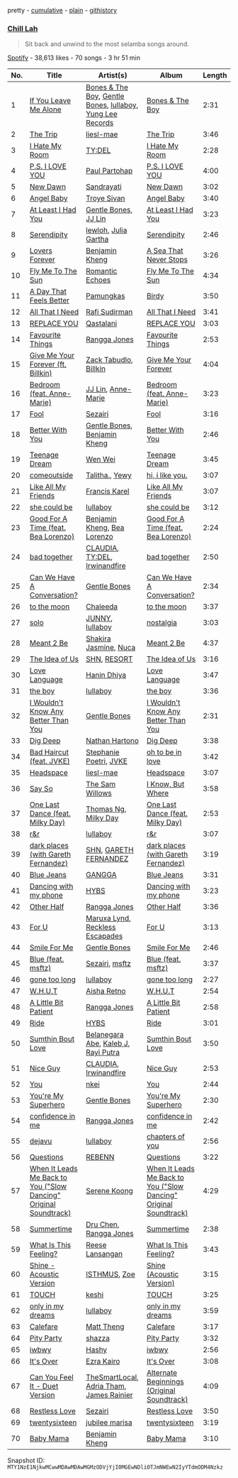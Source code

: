 pretty - [cumulative](/playlists/cumulative/37i9dQZF1DX2QWdoTGeQgx.md) - [plain](/playlists/plain/37i9dQZF1DX2QWdoTGeQgx) - [githistory](https://github.githistory.xyz/mackorone/spotify-playlist-archive/blob/main/playlists/plain/37i9dQZF1DX2QWdoTGeQgx)

### [Chill Lah](https://open.spotify.com/playlist/37i9dQZF1DX2QWdoTGeQgx)

> Sit back and unwind to the most selamba songs around.

[Spotify](https://open.spotify.com/user/spotify) - 38,613 likes - 70 songs - 3 hr 51 min

| No. | Title | Artist(s) | Album | Length |
|---|---|---|---|---|
| 1 | [If You Leave Me Alone](https://open.spotify.com/track/4BJV20iCiOS0GAETnb94HI) | [Bones & The Boy](https://open.spotify.com/artist/0AF2gJIJJdCVC4nNRcYI9B), [Gentle Bones](https://open.spotify.com/artist/4jGPdu95icCKVF31CcFKbS), [lullaboy](https://open.spotify.com/artist/7zrkFhYAp6dBxsydmJkouN), [Yung Lee Records](https://open.spotify.com/artist/4GozvPZO3g0cI5I2TEDovw) | [Bones & The Boy](https://open.spotify.com/album/3iOJeQg8mGnbKmOlsZtUlT) | 2:31 |
| 2 | [The Trip](https://open.spotify.com/track/0UUwjvjJpPglNiGjJzk5dn) | [liesl\-mae](https://open.spotify.com/artist/2PSBYmtNWEm9f8VOSCFFX0) | [The Trip](https://open.spotify.com/album/0OUuOt452BNPn74et9Iqnr) | 3:46 |
| 3 | [I Hate My Room](https://open.spotify.com/track/4uUwTmLZoTkrM1OquIFFEz) | [TY:DEL](https://open.spotify.com/artist/2hPhnwoTrcoFeuP9pwdClH) | [I Hate My Room](https://open.spotify.com/album/4VtoYJ6gNvee1DqQ3X4oHN) | 2:28 |
| 4 | [P.S\. I LOVE YOU](https://open.spotify.com/track/1w3azB0VuRFp79AduIwrIy) | [Paul Partohap](https://open.spotify.com/artist/7JUNqSO2J7JcC76ShZ9DI9) | [P.S\. I LOVE YOU](https://open.spotify.com/album/3AIGFmb0M86SOig1ghbxvq) | 4:00 |
| 5 | [New Dawn](https://open.spotify.com/track/0LSYBazYTYInWDCsJKVm5c) | [Sandrayati](https://open.spotify.com/artist/5rF3UasE0KYra7muGoKpzF) | [New Dawn](https://open.spotify.com/album/4fmEvtc9W3pmIHgGj0mQ7c) | 3:02 |
| 6 | [Angel Baby](https://open.spotify.com/track/3wlLknnMtD8yZ0pCtCeeK4) | [Troye Sivan](https://open.spotify.com/artist/3WGpXCj9YhhfX11TToZcXP) | [Angel Baby](https://open.spotify.com/album/3BEyTV6T5pYl2pOPchkN3E) | 3:40 |
| 7 | [At Least I Had You](https://open.spotify.com/track/3hpR0IWUJMvtlq3aAyKPqz) | [Gentle Bones](https://open.spotify.com/artist/4jGPdu95icCKVF31CcFKbS), [JJ Lin](https://open.spotify.com/artist/7Dx7RhX0mFuXhCOUgB01uM) | [At Least I Had You](https://open.spotify.com/album/3A68xuHs3jOElQqx87Ae1O) | 3:23 |
| 8 | [Serendipity](https://open.spotify.com/track/1NikdFvytzN4sS2XTDleOp) | [lewloh](https://open.spotify.com/artist/31TM5zBknJ7ZInbxnR0rlX), [Julia Gartha](https://open.spotify.com/artist/0msMwWNlbZhRSsGqAQdPAs) | [Serendipity](https://open.spotify.com/album/4gXr2hrrKhdD4X4oBsvlgr) | 2:46 |
| 9 | [Lovers Forever](https://open.spotify.com/track/60d2J40H7K0x3MY3mxeBpx) | [Benjamin Kheng](https://open.spotify.com/artist/53GouHDfCfsBJIn1OjYmPO) | [A Sea That Never Stops](https://open.spotify.com/album/0HzLcxaTQkEdWSEraRAvKZ) | 3:26 |
| 10 | [Fly Me To The Sun](https://open.spotify.com/track/6UsNGfDVuoMhbgkmdWRvnz) | [Romantic Echoes](https://open.spotify.com/artist/3VDwfryUiGGszWpyzpwDGJ) | [Fly Me To The Sun](https://open.spotify.com/album/3rA2enTCB87keTrwFKcncI) | 4:34 |
| 11 | [A Day That Feels Better](https://open.spotify.com/track/1wS7qBXXMy4tHbSXMx2uPD) | [Pamungkas](https://open.spotify.com/artist/7d86ERlvO5UG44j7Va0Y0C) | [Birdy](https://open.spotify.com/album/7ptKY3QeYYiOsbwqnJFU0E) | 3:50 |
| 12 | [All That I Need](https://open.spotify.com/track/7ziBvMT017ycfAxit7j7kf) | [Rafi Sudirman](https://open.spotify.com/artist/0IJToD6h0XzZMzlgJ5kdhk) | [All That I Need](https://open.spotify.com/album/2qfFZJTEuNg6YSpNzoUiIc) | 3:41 |
| 13 | [REPLACE YOU](https://open.spotify.com/track/6O5yyg1uaouSm69p9lMlkZ) | [Qastalani](https://open.spotify.com/artist/66WdsOJqSYj93d2tDRygaj) | [REPLACE YOU](https://open.spotify.com/album/2JfOXd8Y1LsLEPBFoVtk5t) | 3:03 |
| 14 | [Favourite Things](https://open.spotify.com/track/3yLvho9l5OtwBoYcOAiYkm) | [Rangga Jones](https://open.spotify.com/artist/330A2O2MYF4bWFjwM5PJ4z) | [Favourite Things](https://open.spotify.com/album/694HK0mKW6MaQaEaGiQjon) | 2:53 |
| 15 | [Give Me Your Forever \(ft\. Billkin\)](https://open.spotify.com/track/7g3ryXLtXExZ0OFCj17Ae1) | [Zack Tabudlo](https://open.spotify.com/artist/67IN4cLJ7798gUapyZlmac), [Billkin](https://open.spotify.com/artist/2a727ekkPaUHk0bMifk7fj) | [Give Me Your Forever](https://open.spotify.com/album/38BPy1OGJ1aX8IYvveN3hv) | 4:04 |
| 16 | [Bedroom \(feat\. Anne\-Marie\)](https://open.spotify.com/track/2TkAUHBaCReXruGnMVPGNL) | [JJ Lin](https://open.spotify.com/artist/7Dx7RhX0mFuXhCOUgB01uM), [Anne\-Marie](https://open.spotify.com/artist/1zNqDE7qDGCsyzJwohVaoX) | [Bedroom \(feat\. Anne\-Marie\)](https://open.spotify.com/album/2oF2nQnJr8Fg43g2oo68uX) | 3:23 |
| 17 | [Fool](https://open.spotify.com/track/0OfwiVN2Y6ANw9xneUi3sW) | [Sezairi](https://open.spotify.com/artist/51sob9QZyfLff9XqvYluN5) | [Fool](https://open.spotify.com/album/2WsVcJa42xo5RsbUwGnNSh) | 3:16 |
| 18 | [Better With You](https://open.spotify.com/track/0XyHpJN5Unt4IT4Bf2Gezn) | [Gentle Bones](https://open.spotify.com/artist/4jGPdu95icCKVF31CcFKbS), [Benjamin Kheng](https://open.spotify.com/artist/53GouHDfCfsBJIn1OjYmPO) | [Better With You](https://open.spotify.com/album/1EJeyxh3t7ZlkmFi5ttQoC) | 2:46 |
| 19 | [Teenage Dream](https://open.spotify.com/track/3cr8XcChCFSkZogQnCNGXl) | [Wen Wei](https://open.spotify.com/artist/12LXmUdAbhmRP9CCa7wGHn) | [Teenage Dream](https://open.spotify.com/album/6qKAa3lbkxOIRXYNzNBFJ4) | 3:45 |
| 20 | [comeoutside](https://open.spotify.com/track/5GgUvrnmNeJFQifGe5Ywpu) | [Talitha.](https://open.spotify.com/artist/4wkxDp8esk6g2W9Fw7IQGY), [Yewy](https://open.spotify.com/artist/2nvJsAEdxvSquFlHdYrhTq) | [hi, i like you.](https://open.spotify.com/album/23f0TBnJwXesNGBYlzyLL8) | 3:07 |
| 21 | [Like All My Friends](https://open.spotify.com/track/70Vjb8pcNJT2HVfDLC2MJo) | [Francis Karel](https://open.spotify.com/artist/2ICBdsgeKJwqgRZv2yU5s6) | [Like All My Friends](https://open.spotify.com/album/41cZLPaKv1sqOsLdbeGGoq) | 3:07 |
| 22 | [she could be](https://open.spotify.com/track/6OhsWhI1C3jKwrtN1Ts72a) | [lullaboy](https://open.spotify.com/artist/7zrkFhYAp6dBxsydmJkouN) | [she could be](https://open.spotify.com/album/6JTd3LE8JY3MX4QoPj10ln) | 3:12 |
| 23 | [Good For A Time \(feat\. Bea Lorenzo\)](https://open.spotify.com/track/3uan6scrspVI9GQQWdtya2) | [Benjamin Kheng](https://open.spotify.com/artist/53GouHDfCfsBJIn1OjYmPO), [Bea Lorenzo](https://open.spotify.com/artist/6IwtJ7xt7qhukLAqLwHvzG) | [Good For A Time \(feat\. Bea Lorenzo\)](https://open.spotify.com/album/3KjBwYUsTtWGFVJ2IjV6qs) | 2:24 |
| 24 | [bad together](https://open.spotify.com/track/6hUH9vmhbKRzTBsQhaBqjw) | [CLAUDIA](https://open.spotify.com/artist/2kUBwtoPkA9ZoJxcQUtL2P), [TY:DEL](https://open.spotify.com/artist/2hPhnwoTrcoFeuP9pwdClH), [Irwinandfire](https://open.spotify.com/artist/05OqdicfTgKQVfyEOXfKRa) | [bad together](https://open.spotify.com/album/4boCQFMHPbjwGqIf4hHpa5) | 2:50 |
| 25 | [Can We Have A Conversation?](https://open.spotify.com/track/3XwxGT889lbCi96I4IIFJc) | [Gentle Bones](https://open.spotify.com/artist/4jGPdu95icCKVF31CcFKbS) | [Can We Have A Conversation?](https://open.spotify.com/album/3jZ6NHEPluSeUZEaPtlGWF) | 2:34 |
| 26 | [to the moon](https://open.spotify.com/track/4OgStHICGrhcZi4EG41cws) | [Chaleeda](https://open.spotify.com/artist/5Kmvlg4fSgle8RJU9LVbn4) | [to the moon](https://open.spotify.com/album/0eQQrn0jDNvUCXKVkrl32R) | 3:37 |
| 27 | [solo](https://open.spotify.com/track/28WoBIA4EDVvxiraTv2KZ2) | [JUNNY](https://open.spotify.com/artist/0lgENJQUkqkDbpsTYEayOr), [lullaboy](https://open.spotify.com/artist/7zrkFhYAp6dBxsydmJkouN) | [nostalgia](https://open.spotify.com/album/7posuhCeCtSWbHS2BJTuIG) | 3:03 |
| 28 | [Meant 2 Be](https://open.spotify.com/track/35xF6iKiyjohKJgg7dntw4) | [Shakira Jasmine](https://open.spotify.com/artist/18nKUAfNnowoqfqDhwI3X3), [Nuca](https://open.spotify.com/artist/5x3nSujruZLuB6xBicI6Ai) | [Meant 2 Be](https://open.spotify.com/album/0KORzAxKyh3MKupM2ArZtd) | 4:37 |
| 29 | [The Idea of Us](https://open.spotify.com/track/2WHgIrbQl4pqAUjbA8TjqA) | [SHN](https://open.spotify.com/artist/5EovY4LBurcmsfIdpNEtfq), [RESORT](https://open.spotify.com/artist/5xuLRF6Q5vKklxMJ3ZXJng) | [The Idea of Us](https://open.spotify.com/album/7qJIUREMlfnuklvC3hoI0f) | 3:16 |
| 30 | [Love Language](https://open.spotify.com/track/79CfEqbxzo1o2c95iQD0cM) | [Hanin Dhiya](https://open.spotify.com/artist/3Fw8q9sZ1t7diLxoQFS8hW) | [Love Language](https://open.spotify.com/album/0upRlUoRXemqNUXTi6lkTQ) | 3:47 |
| 31 | [the boy](https://open.spotify.com/track/3WbHsfnKTIpte7B14whqjF) | [lullaboy](https://open.spotify.com/artist/7zrkFhYAp6dBxsydmJkouN) | [the boy](https://open.spotify.com/album/24AGxWAjb7QYqlNaoWlsDz) | 3:36 |
| 32 | [I Wouldn't Know Any Better Than You](https://open.spotify.com/track/3K8tRD2Prik7FXbD8lZ6DC) | [Gentle Bones](https://open.spotify.com/artist/4jGPdu95icCKVF31CcFKbS) | [I Wouldn't Know Any Better Than You](https://open.spotify.com/album/1D9mUrKwbTyaurp4Y72NEj) | 2:31 |
| 33 | [Dig Deep](https://open.spotify.com/track/4f1EatLdOABSCCCO5aLhfc) | [Nathan Hartono](https://open.spotify.com/artist/6n8yGGsqYQhvH412YUbBsd) | [Dig Deep](https://open.spotify.com/album/2SwEJyWICYkyReVsI83hzR) | 3:38 |
| 34 | [Bad Haircut \(feat\. JVKE\)](https://open.spotify.com/track/0b8HcbULuUTZI07s1q7o4K) | [Stephanie Poetri](https://open.spotify.com/artist/0HS00NN7MAfF59aJnfcxSO), [JVKE](https://open.spotify.com/artist/164Uj4eKjl6zTBKfJLFKKK) | [oh to be in love](https://open.spotify.com/album/4Nd7dd1PVy1LZgfmnp2fa9) | 3:42 |
| 35 | [Headspace](https://open.spotify.com/track/734yyCxl7ZrRPTnRqbjB4q) | [liesl\-mae](https://open.spotify.com/artist/2PSBYmtNWEm9f8VOSCFFX0) | [Headspace](https://open.spotify.com/album/1jydzncxz7Doio6O1OccUv) | 3:07 |
| 36 | [Say So](https://open.spotify.com/track/4S978O2zEf4Nti7h1ZtFmc) | [The Sam Willows](https://open.spotify.com/artist/0mXXLFHmd5bUHxkzaC9ujw) | [I Know, But Where](https://open.spotify.com/album/74LIZ0NAj4d5eXwvpdH1xg) | 3:58 |
| 37 | [One Last Dance \(feat\. Milky Day\)](https://open.spotify.com/track/1ebn8pmLr7RDAzrBaIpsw8) | [Thomas Ng](https://open.spotify.com/artist/2ZeeJPDvqzQ7c8iG3rRsyc), [Milky Day](https://open.spotify.com/artist/7FIqXqYZHMomTAcTXF4UHu) | [One Last Dance \(feat\. Milky Day\)](https://open.spotify.com/album/4vXSnmAf2LYQgslL8vgeBQ) | 2:53 |
| 38 | [r&r](https://open.spotify.com/track/7gtZ9WU5g1RmhFXnBIgR0D) | [lullaboy](https://open.spotify.com/artist/7zrkFhYAp6dBxsydmJkouN) | [r&r](https://open.spotify.com/album/0URcrJRKycanngmfwgbiEx) | 3:07 |
| 39 | [dark places \(with Gareth Fernandez\)](https://open.spotify.com/track/7y5fB9jB6IBjGwAczeECXa) | [SHN](https://open.spotify.com/artist/5EovY4LBurcmsfIdpNEtfq), [GARETH FERNANDEZ](https://open.spotify.com/artist/5OCCRySomkXZXoE1JQ5Hkb) | [dark places \(with Gareth Fernandez\)](https://open.spotify.com/album/2pEei3Zfhpk3HgtXU396hr) | 3:19 |
| 40 | [Blue Jeans](https://open.spotify.com/track/4kfjA6WfgKBt7I7YKuDCkU) | [GANGGA](https://open.spotify.com/artist/4nd1IvFkUoQinjvYdUmOBI) | [Blue Jeans](https://open.spotify.com/album/7sO28fbiEU3JbkTcY7vkZi) | 3:31 |
| 41 | [Dancing with my phone](https://open.spotify.com/track/4Zh9zZmEBoDLTKQRjXwict) | [HYBS](https://open.spotify.com/artist/4mr4X9nJC8DPlNukWbgAaI) | [Dancing with my phone](https://open.spotify.com/album/3IHG7xkPLLgsm1hSeMlxLH) | 3:23 |
| 42 | [Other Half](https://open.spotify.com/track/68yLwwf2Xv8tmHb6SYnQx8) | [Rangga Jones](https://open.spotify.com/artist/330A2O2MYF4bWFjwM5PJ4z) | [Other Half](https://open.spotify.com/album/0DGl7opSlOORmZKgyI8Y82) | 3:36 |
| 43 | [For U](https://open.spotify.com/track/5bcuRsJnisJLjAHP4Ewmf1) | [Maruxa Lynd](https://open.spotify.com/artist/1qqvY6v4Hj9i4bPp5neCFh), [Reckless Escapades](https://open.spotify.com/artist/6leCbCvi7oiUDCCee0wDrm) | [For U](https://open.spotify.com/album/6mZbIGHQ5UePOx7QqlNc2X) | 3:13 |
| 44 | [Smile For Me](https://open.spotify.com/track/49z2kxEp9AzpDY66YuD1jJ) | [Gentle Bones](https://open.spotify.com/artist/4jGPdu95icCKVF31CcFKbS) | [Smile For Me](https://open.spotify.com/album/0swAhdQVwcJatFVNKPOkyK) | 2:46 |
| 45 | [Blue \(feat\. msftz\)](https://open.spotify.com/track/33boBTXa0glODWaz0jdqQg) | [Sezairi](https://open.spotify.com/artist/51sob9QZyfLff9XqvYluN5), [msftz](https://open.spotify.com/artist/2v9xvjxXMMndxvLJ86Ice4) | [Blue \(feat\. msftz\)](https://open.spotify.com/album/00adV4zPSUtZJQkko7t0Wc) | 3:37 |
| 46 | [gone too long](https://open.spotify.com/track/2EXvZ3ZSOEVGnFZXVVyzTf) | [lullaboy](https://open.spotify.com/artist/7zrkFhYAp6dBxsydmJkouN) | [gone too long](https://open.spotify.com/album/4ONi7DThlpcPq7O3Dhf7Na) | 2:27 |
| 47 | [W.H.U.T](https://open.spotify.com/track/4dtmj7X21gunWoQf98hW5L) | [Aisha Retno](https://open.spotify.com/artist/1eizIry8svwmH0cSjLUEYy) | [W.H.U.T](https://open.spotify.com/album/33hKzdCUtE6qkQJrJaDuck) | 2:54 |
| 48 | [A Little Bit Patient](https://open.spotify.com/track/13eVfN1euUur28OoD5s86X) | [Rangga Jones](https://open.spotify.com/artist/330A2O2MYF4bWFjwM5PJ4z) | [A Little Bit Patient](https://open.spotify.com/album/5KQKBocUoSXhXpqHVvUNzJ) | 2:58 |
| 49 | [Ride](https://open.spotify.com/track/7fyVBKYJYMP42nNr9RFTAT) | [HYBS](https://open.spotify.com/artist/4mr4X9nJC8DPlNukWbgAaI) | [Ride](https://open.spotify.com/album/4w4qRzvzlZZE2QgMOm5ifs) | 3:01 |
| 50 | [Sumthin Bout Love](https://open.spotify.com/track/36PagkhheRVG0iFaM55njV) | [Belanegara Abe](https://open.spotify.com/artist/7ynDbLbbf0ldcQvzPyALuA), [Kaleb J](https://open.spotify.com/artist/3sMsWkApnc6yPyMUsNHQlb), [Rayi Putra](https://open.spotify.com/artist/3FduEXHFSq8Hboekc8JMUR) | [Sumthin Bout Love](https://open.spotify.com/album/6eqKKHirJmjLlVBJCN87i9) | 3:50 |
| 51 | [Nice Guy](https://open.spotify.com/track/4mqfulQde45NLDlT06XDbu) | [CLAUDIA](https://open.spotify.com/artist/2kUBwtoPkA9ZoJxcQUtL2P), [Irwinandfire](https://open.spotify.com/artist/05OqdicfTgKQVfyEOXfKRa) | [Nice Guy](https://open.spotify.com/album/5wFgGKoAS8BrCMjEmaNzgy) | 2:53 |
| 52 | [You](https://open.spotify.com/track/3pRj8f82AJwrkfOAYlMKyd) | [nkei](https://open.spotify.com/artist/6DS6uiPxL0Sardq5cfls4O) | [You](https://open.spotify.com/album/7x5IMGr3BZJVzxdw4CrD0u) | 2:44 |
| 53 | [You're My Superhero](https://open.spotify.com/track/2Zv9TY8e1EGRluqujUvoDX) | [Gentle Bones](https://open.spotify.com/artist/4jGPdu95icCKVF31CcFKbS) | [You're My Superhero](https://open.spotify.com/album/12M32msKZBNbZaOidbipXY) | 2:30 |
| 54 | [confidence in me](https://open.spotify.com/track/5c1tswRpjj7Fyv9xb5a8RJ) | [Rangga Jones](https://open.spotify.com/artist/330A2O2MYF4bWFjwM5PJ4z) | [confidence in me](https://open.spotify.com/album/0UZuzKM4ofQQoQOJdZbjdv) | 2:42 |
| 55 | [dejavu](https://open.spotify.com/track/4GwIJFFipIzqF6ZvQ9vZd7) | [lullaboy](https://open.spotify.com/artist/7zrkFhYAp6dBxsydmJkouN) | [chapters of you](https://open.spotify.com/album/18eOvYtQDGoNqP8Cnn2GF4) | 2:56 |
| 56 | [Questions](https://open.spotify.com/track/5s6qyvZTaQfXerv9BdnY89) | [REBENN](https://open.spotify.com/artist/5U7QLjqqB4U8JCrGzpFqDR) | [Questions](https://open.spotify.com/album/1HP4J7szVmYA8tuhCMNWc6) | 3:22 |
| 57 | [When It Leads Me Back to You \("Slow Dancing" Original Soundtrack\)](https://open.spotify.com/track/0SnCBGFTqKq7hFg9OiN9HI) | [Serene Koong](https://open.spotify.com/artist/3B9noenUAgnsXz5UIaFBj3) | [When It Leads Me Back to You \("Slow Dancing" Original Soundtrack\)](https://open.spotify.com/album/778oq93zZP84NlzX9biwbj) | 4:29 |
| 58 | [Summertime](https://open.spotify.com/track/6oFFjz1MwyU3qtaXnyqQ8X) | [Dru Chen](https://open.spotify.com/artist/0n1n8JVg3vec8svJHivjnf), [Rangga Jones](https://open.spotify.com/artist/330A2O2MYF4bWFjwM5PJ4z) | [Summertime](https://open.spotify.com/album/72mAZGmywwA8WkAjyceo6T) | 2:38 |
| 59 | [What Is This Feeling?](https://open.spotify.com/track/23sscDLv9na2OTFx6y37df) | [Reese Lansangan](https://open.spotify.com/artist/2JI8ViuZDBybY6Xd9ujUrb) | [What Is This Feeling?](https://open.spotify.com/album/54lSfgryMzib2LMHNzAJdQ) | 3:43 |
| 60 | [Shine \- Acoustic Version](https://open.spotify.com/track/59Pr3MTiVAwHOh12DEIhT9) | [ISTHMUS](https://open.spotify.com/artist/4klAtyXPXzIR1XlsRvKczU), [Zoe](https://open.spotify.com/artist/2ssMAH1zhNUAwxBNvESHnA) | [Shine \(Acoustic Version\)](https://open.spotify.com/album/3U1uElzT32eiQBXDT6wxs2) | 3:15 |
| 61 | [TOUCH](https://open.spotify.com/track/7mZ19pGoinaWwanIDq0JTY) | [keshi](https://open.spotify.com/artist/3pc0bOVB5whxmD50W79wwO) | [TOUCH](https://open.spotify.com/album/58QltYKAAcCgYSoyzDsCP7) | 3:25 |
| 62 | [only in my dreams](https://open.spotify.com/track/7q1Nj5yVFAMgAo5zxfEpS8) | [lullaboy](https://open.spotify.com/artist/7zrkFhYAp6dBxsydmJkouN) | [only in my dreams](https://open.spotify.com/album/7EADAHIIQMWrBkH9lYx7Uj) | 3:59 |
| 63 | [Calefare](https://open.spotify.com/track/7INPzmiw2scABpva0rQoCD) | [Matt Theng](https://open.spotify.com/artist/5aYg2SKCFYPJJRYECT5UTX) | [Calefare](https://open.spotify.com/album/384FjGkYE3WM5TliGivifk) | 3:17 |
| 64 | [Pity Party](https://open.spotify.com/track/2Z25fVRiv9kkCuYCpqf8dX) | [shazza](https://open.spotify.com/artist/6MPxSpygdpS6heZntWsnsD) | [Pity Party](https://open.spotify.com/album/1XVl95v68LAUXP8r90DQIb) | 3:32 |
| 65 | [iwbwy](https://open.spotify.com/track/583uuDYBVzaJ7D6mD53gX2) | [Hashy](https://open.spotify.com/artist/4Jmv1DRK6zstwBwF2W91D1) | [iwbwy](https://open.spotify.com/album/6w9LzECJXjTyLdhd9LdmH6) | 2:56 |
| 66 | [It's Over](https://open.spotify.com/track/4b83ji9z09OSqV7flrO4YH) | [Ezra Kairo](https://open.spotify.com/artist/39J6LLJULSR5b2dJbg6TRH) | [It's Over](https://open.spotify.com/album/0xRsqrUyQUXivHojb8mUEY) | 3:08 |
| 67 | [Can You Feel It \- Duet Version](https://open.spotify.com/track/17dKDNgh4uWGb8CncxkrrU) | [TheSmartLocal](https://open.spotify.com/artist/4rvQVbdaE4P3WvsJMWu37K), [Adria Tham](https://open.spotify.com/artist/27KSSFiH7R48bRdIM4cXFt), [James Rainier](https://open.spotify.com/artist/5G5PbydpN3tkwE9a9HXMZi) | [Alternate Beginnings \(Original Soundtrack\)](https://open.spotify.com/album/2vhUh4sGb3CpUSlS9Z0BLO) | 4:09 |
| 68 | [Restless Love](https://open.spotify.com/track/6upgCPd0Z70zA0PNdfoHOc) | [Sezairi](https://open.spotify.com/artist/51sob9QZyfLff9XqvYluN5) | [Restless Love](https://open.spotify.com/album/1KEGwBbnXAnbBjPWkeC1Pl) | 3:50 |
| 69 | [twentysixteen](https://open.spotify.com/track/5GJUSu9bxSzYBSZmHwPJNT) | [jubilee marisa](https://open.spotify.com/artist/3JBkqdMx65CIglkijIKn4f) | [twentysixteen](https://open.spotify.com/album/65GS48Ev0uQk6QNmCE5sbG) | 3:19 |
| 70 | [Baby Mama](https://open.spotify.com/track/00tIEAsYeasWTYPninHzNM) | [Benjamin Kheng](https://open.spotify.com/artist/53GouHDfCfsBJIn1OjYmPO) | [Baby Mama](https://open.spotify.com/album/7rCd4Fr07qYwEZ7h1RY3I4) | 3:10 |

Snapshot ID: `MTY1NzE1NjkwMCwwMDAwMDAwMGMzODVjYjI0MGEwNDliOTJmNWEwN2IyYTdmODM4Nzkz`

